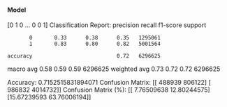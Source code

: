 #### Model
[0 1 0 ... 0 0 1]
Classification Report:
              precision    recall  f1-score   support

           0       0.33      0.38      0.35   1295061
           1       0.83      0.80      0.82   5001564

    accuracy                           0.72   6296625
   macro avg       0.58      0.59      0.59   6296625
weighted avg       0.73      0.72      0.72   6296625

Accuracy: 0.7152515831894071
Confusion Matrix:
[[ 488939  806122]
 [ 986832 4014732]]
Confusion Matrix (%):
[[ 7.76509638 12.80244575]
 [15.67239593 63.76006194]]

